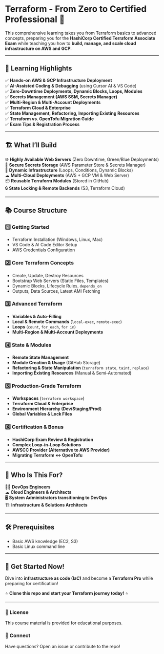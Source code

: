 # Terraform - From Zero to Certified Professional 🚀  
  

This comprehensive learning takes you from Terraform basics to advanced concepts, preparing you for the **HashiCorp Certified Terraform Associate Exam** while teaching you how to **build, manage, and scale cloud infrastructure on AWS and GCP**.  

---

## 📌 **Learning Highlights**  

✅ **Hands-on AWS & GCP Infrastructure Deployment**  
✅ **AI-Assisted Coding & Debugging** (using Cursor AI & VS Code)  
✅ **Zero-Downtime Deployments, Dynamic Blocks, Loops, Modules**  
✅ **Secrets Management (AWS SSM, Secrets Manager)**  
✅ **Multi-Region & Multi-Account Deployments**  
✅ **Terraform Cloud & Enterprise**  
✅ **State Management, Refactoring, Importing Existing Resources**  
✅ **Terraform vs. OpenTofu Migration Guide**  
✅ **Exam Tips & Registration Process**  

---

## 🏗 **What I’ll Build**  

🌐 **Highly Available Web Servers** (Zero Downtime, Green/Blue Deployments)  
🔐 **Secure Secrets Storage** (AWS Parameter Store & Secrets Manager)  
🔄 **Dynamic Infrastructure** (Loops, Conditions, Dynamic Blocks)  
☁ **Multi-Cloud Deployments** (AWS + GCP VM & Web Server)  
📦 **Reusable Terraform Modules** (Stored in GitHub)  
🔒 **State Locking & Remote Backends** (S3, Terraform Cloud)  

---

## 📚 **Course Structure**  

### **1️⃣ Getting Started**  
- Terraform Installation (Windows, Linux, Mac)  
- VS Code & AI Code Editor Setup  
- AWS Credentials Configuration  

### **2️⃣ Core Terraform Concepts**  
- Create, Update, Destroy Resources  
- Bootstrap Web Servers (Static Files, Templates)  
- Dynamic Blocks, Lifecycle Rules, `depends_on`  
- Outputs, Data Sources, Latest AMI Fetching  

### **3️⃣ Advanced Terraform**  
- **Variables & Auto-Filling**  
- **Local & Remote Commands** (`local-exec`, `remote-exec`)  
- **Loops** (`count`, `for_each`, `for in`)  
- **Multi-Region & Multi-Account Deployments**  

### **4️⃣ State & Modules**  
- **Remote State Management**  
- **Module Creation & Usage** (GitHub Storage)  
- **Refactoring & State Manipulation** (`terraform state`, `taint`, `replace`)  
- **Importing Existing Resources** (Manual & Semi-Automated)  

### **5️⃣ Production-Grade Terraform**  
- **Workspaces** (`terraform workspace`)  
- **Terraform Cloud & Enterprise**  
- **Environment Hierarchy (Dev/Staging/Prod)**  
- **Global Variables & Lock Files**  

### **6️⃣ Certification & Bonus**  
- **HashiCorp Exam Review & Registration**  
- **Complex Loop-in-Loop Solutions**  
- **AWSCC Provider (Alternative to AWS Provider)**  
- **Migrating Terraform ↔ OpenTofu**  

---

## 🎯 **Who Is This For?**  

👨‍💻 **DevOps Engineers**  
☁ **Cloud Engineers & Architects**  
🖥 **System Administrators transitioning to DevOps**  
🏗 **Infrastructure & Solutions Architects**  

---

## 🛠 **Prerequisites**  
- Basic AWS knowledge (EC2, S3)  
- Basic Linux command line  

---

## 🚀 **Get Started Now!**  
Dive into **infrastructure as code (IaC)** and become a **Terraform Pro** while preparing for certification!  

⭐ **Clone this repo and start your Terraform journey today!** ⭐  

---

### 📜 **License**  
This course material is provided for educational purposes.  

### 🔗 **Connect**  
Have questions? Open an issue or contribute to the repo!  
